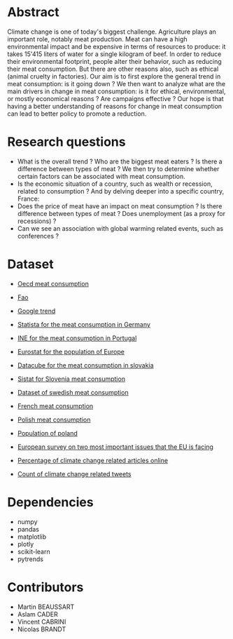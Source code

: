 # Abstract
Climate change is one of today's biggest challenge. Agriculture plays an important role, notably meat production. Meat can have a high environmental impact and be expensive in terms of resources to produce: it takes 15'415 liters of water for a single kilogram of beef.
In order to reduce their environmental footprint, people alter their behavior, such as reducing their meat consumption. But there are other reasons also, such as ethical (animal cruelty in factories). Our aim is to first explore the general trend in meat consumption: is it going down ?  We then want to analyze what are the main drivers in change in meat consumption: is it for ethical, environmental, or mostly economical  reasons ? Are campaigns effective ? Our hope is that having a better understanding of reasons for change in meat consumption can lead to better policy to promote a reduction.


# Research questions
- What is the overall trend ? Who are the biggest meat eaters ? Is there a difference between types of meat ?
We then try to determine whether certain factors can be associated with meat consumption.
- Is the economic situation of a country, such as wealth or recession, related to consumption ?
And by delving deeper into a specific country, France:
- Does the price of meat have an impact on meat consumption ? Is there difference between types of meat ? Does unemployment (as a proxy for recessions) ?
- Can we see an association with global warming related events, such as conferences ?

# Dataset

- [Oecd meat consumption](https://data.oecd.org/agroutput/meat-consumption.htm)

- [Fao](http://www.fao.org/faostat/en/?#data/)

- [Google trend](https://trends.google.com/trends/)

- [Statista for the meat consumption in Germany](https://de.statista.com/statistik/daten/studie/36573/umfrage/pro-kopf-verbrauch-von-fleisch-in-deutschland-seit-2000/)

- [INE for the meat consumption in Portugal](https://www.ine.pt/xportal/xmain?xpid=INE&xpgid=ine_indicadores&contecto=pi&indOcorrCod=0000211&selTab=tab0)

- [Eurostat for the population of Europe](https://ec.europa.eu/eurostat/en/web/population-demography-migration-projections/statistics-illustrated)

- [Datacube for the meat consumption in slovakia](http://datacube.statistics.sk/#!/view/en/VBD_SLOVSTAT/ps2041rs/v_ps2041rs_00_00_00_en)

- [Sistat for Slovenia meat consumption](https://pxweb.stat.si/SiStatDb/pxweb/sl/30_Okolje/30_Okolje__15_kmetijstvo_ribistvo__12_prehranske_bilance__02_15635_koled_bilance/1563501S.px/)

- [Dataset of swedish meat consumption](http://statistik.sjv.se/PXWeb/pxweb/sv/Jordbruksverkets%20statistikdatabas/Jordbruksverkets%20statistikdatabas__Konsumtion%20av%20livsmedel/JO1301K2.px/?rxid=5adf4929-f548-4f27-9bc9-78e127837625)

- [French meat consumption](https://www.franceagrimer.fr/Eclairer/Etudes-et-Analyses/Etudes-et-syntheses?moteur%5BfiltreFiliere%5D=1497&page=1)

- [Polish meat consumption](https://www.pigprogress.net/World-of-Pigs1/Articles/2019/2/Poland-Once-thriving-now-fragmented-387324E/)

- [Population of poland](https://www.worldometers.info/world-population/poland-population/)

- [European survey on two most important issues that the EU is facing](https://ec.europa.eu/commfrontoffice/publicopinion/index.cfm/Chart/getChart/themeKy/31/groupKy/188)

- [Percentage of climate change related articles online](http://icdc.cen.uni-hamburg.de/omm/EU.html)

- [Count of climate change related tweets](http://icdc.cen.uni-hamburg.de/omm/omm_twitter.html)


# Dependencies

- numpy
- pandas
- matplotlib
- plotly
- scikit-learn
- pytrends

# Contributors

- Martin BEAUSSART
- Aslam CADER
- Vincent CABRINI
- Nicolas BRANDT
